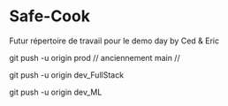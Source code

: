 
# Safe-Cook
Futur répertoire de travail pour le demo day by Ced &amp; Eric

git push -u origin prod // anciennement main //

git push -u origin dev_FullStack

git push -u origin dev_ML

